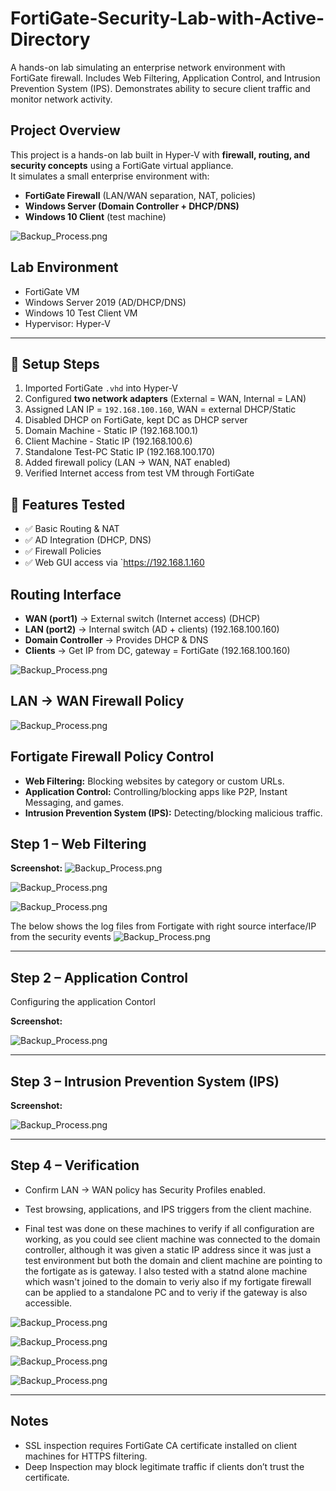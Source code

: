 # FortiGate-Security-Lab-with-Active-Directory
A hands-on lab simulating an enterprise network environment with FortiGate firewall. Includes Web Filtering, Application Control, and Intrusion Prevention System (IPS). Demonstrates ability to secure client traffic and monitor network activity.

## Project Overview
This project is a hands-on lab built in Hyper-V with **firewall, routing, and security concepts** using a FortiGate virtual appliance.  
It simulates a small enterprise environment with:
- **FortiGate Firewall** (LAN/WAN separation, NAT, policies)
- **Windows Server (Domain Controller + DHCP/DNS)**
- **Windows 10 Client** (test machine)

![Backup_Process.png](https://github.com/victormbogu1/FortiGate-Security-Lab-with-Active-Directory/blob/bad93f68b6de5140f8ef998048ed8ae4969c0dc7/Diagram.png)


## Lab Environment
- FortiGate VM
- Windows Server 2019 (AD/DHCP/DNS)
- Windows 10 Test Client VM
- Hypervisor: Hyper-V

---
## 🔧 Setup Steps
1. Imported FortiGate `.vhd` into Hyper-V  
2. Configured **two network adapters** (External = WAN, Internal = LAN)  
3. Assigned LAN IP = `192.168.100.160`, WAN = external DHCP/Static  
4. Disabled DHCP on FortiGate, kept DC as DHCP server
5. Domain Machine - Static IP (192.168.100.1)
6. Client Machine - Static IP (192.168.100.6)
7. Standalone Test-PC Static IP (192.168.100.170)
8. Added firewall policy (LAN → WAN, NAT enabled)  
9. Verified Internet access from test VM through FortiGate

## 🔐 Features Tested
- ✅ Basic Routing & NAT  
- ✅ AD Integration (DHCP, DNS)  
- ✅ Firewall Policies  
- ✅ Web GUI access via `https://192.168.1.160

## Routing Interface
- **WAN (port1)** → External switch (Internet access) (DHCP)
- **LAN (port2)** → Internal switch (AD + clients) (192.168.100.160)
- **Domain Controller** → Provides DHCP & DNS
- **Clients** → Get IP from DC, gateway = FortiGate (192.168.100.160)

![Backup_Process.png](https://github.com/victormbogu1/FortiGate-Security-Lab-with-Active-Directory/blob/b24b48a43adcef20341323ce9d86a73a6a13862b/configure-port.png)

## LAN → WAN Firewall Policy

![Backup_Process.png](https://github.com/victormbogu1/FortiGate-Security-Lab-with-Active-Directory/blob/485781630222a7affd00da3a1c913dd980daa5fe/configure_firewall.png)

## Fortigate Firewall Policy Control

- **Web Filtering:** Blocking websites by category or custom URLs.
- **Application Control:** Controlling/blocking apps like P2P, Instant Messaging, and games.
- **Intrusion Prevention System (IPS):** Detecting/blocking malicious traffic.

## Step 1 – Web Filtering

**Screenshot:**
![Backup_Process.png](https://github.com/victormbogu1/FortiGate-Security-Lab-with-Active-Directory/blob/d364bd8601cf1813140b97d2677f7a0bb59c6d9d/facebook.png)

![Backup_Process.png](https://github.com/victormbogu1/FortiGate-Security-Lab-with-Active-Directory/blob/d364bd8601cf1813140b97d2677f7a0bb59c6d9d/Web-Fliter.png)

![Backup_Process.png](https://github.com/victormbogu1/FortiGate-Security-Lab-with-Active-Directory/blob/d364bd8601cf1813140b97d2677f7a0bb59c6d9d/Instagram.png)

The below shows the log files from Fortigate with right source interface/IP from the security events
![Backup_Process.png](https://github.com/victormbogu1/FortiGate-Security-Lab-with-Active-Directory/blob/d364bd8601cf1813140b97d2677f7a0bb59c6d9d/Event-Security.png)

---

## Step 2 – Application Control
Configuring the application Contorl 

**Screenshot:**

![Backup_Process.png](https://github.com/victormbogu1/FortiGate-Security-Lab-with-Active-Directory/blob/96dcfe6635367d5ce5c059aaca0c710725297f98/Application%20Control.png)

---

## Step 3 – Intrusion Prevention System (IPS)

**Screenshot:**

![Backup_Process.png](https://github.com/victormbogu1/FortiGate-Security-Lab-with-Active-Directory/blob/96dcfe6635367d5ce5c059aaca0c710725297f98/IPS.png)


---

## Step 4 – Verification
- Confirm LAN → WAN policy has Security Profiles enabled.
- Test browsing, applications, and IPS triggers from the client machine.

- Final test was done on these machines to verify if all configuration are working, as you could see client machine was connected to the domain controller, although it was given a static IP address since it was just a test environment but both the domain and client machine are pointing to the fortigate as is gateway. I also tested with a statnd alone machine which wasn't joined to the domain to veriy also if my fortigate firewall can be applied to a standalone PC and to veriy if the gateway is also accessible.

![Backup_Process.png](https://github.com/victormbogu1/FortiGate-Security-Lab-with-Active-Directory/blob/7ba358b0108f0e8cd48c843faf8f8b7d7fa0b6ff/Domain%20Machine.png)

![Backup_Process.png](https://github.com/victormbogu1/FortiGate-Security-Lab-with-Active-Directory/blob/7ba358b0108f0e8cd48c843faf8f8b7d7fa0b6ff/Clent%20Machine.png)

![Backup_Process.png](https://github.com/victormbogu1/FortiGate-Security-Lab-with-Active-Directory/blob/7ba358b0108f0e8cd48c843faf8f8b7d7fa0b6ff/Stanalone%20Machine.png)

![Backup_Process.png](https://github.com/victormbogu1/FortiGate-Security-Lab-with-Active-Directory/blob/294a893f15ffb3194cf8192ba8a44b6202a3924a/Test-PC%20.png)

---

## Notes
- SSL inspection requires FortiGate CA certificate installed on client machines for HTTPS filtering.
- Deep Inspection may block legitimate traffic if clients don’t trust the certificate.



